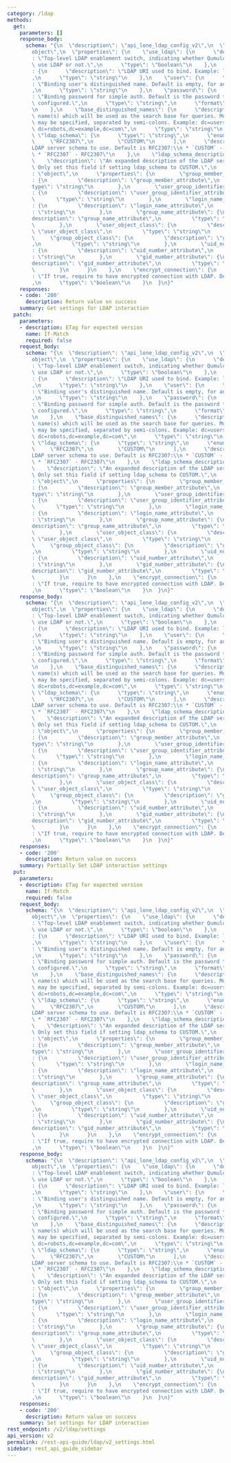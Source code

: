 ```yaml
---
category: /ldap
methods:
  get:
    parameters: []
    response_body:
      schema: "{\n  \"description\": \"api_lone_ldap_config_v2\",\n  \"type\": \"\
        object\",\n  \"properties\": {\n    \"use_ldap\": {\n      \"description\"\
        : \"Top-level LDAP enablement switch, indicating whether Qumulo Core should\
        \ use LDAP or not.\",\n      \"type\": \"boolean\"\n    },\n    \"bind_uri\"\
        : {\n      \"description\": \"LDAP URI used to bind. Example: ldap://ldap-server.example.com\"\
        ,\n      \"type\": \"string\"\n    },\n    \"user\": {\n      \"description\"\
        : \"Binding user's distinguished name. Default is empty, for anonymous authentication.\"\
        ,\n      \"type\": \"string\"\n    },\n    \"password\": {\n      \"description\"\
        : \"Binding password for simple auth. Default is the password that is currently\
        \ configured.\",\n      \"type\": \"string\",\n      \"format\": \"password\"\
        \n    },\n    \"base_distinguished_names\": {\n      \"description\": \"Distinguished\
        \ name(s) which will be used as the search base for queries. Multiple DNs\
        \ may be specified, separated by semi-colons. Example: dc=users,dc=example,dc=com;\
        \ dc=robots,dc=example,dc=com\",\n      \"type\": \"string\"\n    },\n   \
        \ \"ldap_schema\": {\n      \"type\": \"string\",\n      \"enum\": [\n   \
        \     \"RFC2307\",\n        \"CUSTOM\"\n      ],\n      \"description\": \"\
        LDAP server schema to use. Default is RFC2307:\\n * `CUSTOM` - CUSTOM,\\n\
        \ * `RFC2307` - RFC2307\"\n    },\n    \"ldap_schema_description\": {\n  \
        \    \"description\": \"An expanded description of the LDAP server schema.\
        \ Only set this field if setting ldap_schema to CUSTOM.\",\n      \"type\"\
        : \"object\",\n      \"properties\": {\n        \"group_member_attribute\"\
        : {\n          \"description\": \"group_member_attribute\",\n          \"\
        type\": \"string\"\n        },\n        \"user_group_identifier_attribute\"\
        : {\n          \"description\": \"user_group_identifier_attribute\",\n   \
        \       \"type\": \"string\"\n        },\n        \"login_name_attribute\"\
        : {\n          \"description\": \"login_name_attribute\",\n          \"type\"\
        : \"string\"\n        },\n        \"group_name_attribute\": {\n          \"\
        description\": \"group_name_attribute\",\n          \"type\": \"string\"\n\
        \        },\n        \"user_object_class\": {\n          \"description\":\
        \ \"user_object_class\",\n          \"type\": \"string\"\n        },\n   \
        \     \"group_object_class\": {\n          \"description\": \"group_object_class\"\
        ,\n          \"type\": \"string\"\n        },\n        \"uid_number_attribute\"\
        : {\n          \"description\": \"uid_number_attribute\",\n          \"type\"\
        : \"string\"\n        },\n        \"gid_number_attribute\": {\n          \"\
        description\": \"gid_number_attribute\",\n          \"type\": \"string\"\n\
        \        }\n      }\n    },\n    \"encrypt_connection\": {\n      \"description\"\
        : \"If true, require to have encrypted connection with LDAP. Default is True.\"\
        ,\n      \"type\": \"boolean\"\n    }\n  }\n}"
    responses:
    - code: '200'
      description: Return value on success
    summary: Get settings for LDAP interaction
  patch:
    parameters:
    - description: ETag for expected version
      name: If-Match
      required: false
    request_body:
      schema: "{\n  \"description\": \"api_lone_ldap_config_v2\",\n  \"type\": \"\
        object\",\n  \"properties\": {\n    \"use_ldap\": {\n      \"description\"\
        : \"Top-level LDAP enablement switch, indicating whether Qumulo Core should\
        \ use LDAP or not.\",\n      \"type\": \"boolean\"\n    },\n    \"bind_uri\"\
        : {\n      \"description\": \"LDAP URI used to bind. Example: ldap://ldap-server.example.com\"\
        ,\n      \"type\": \"string\"\n    },\n    \"user\": {\n      \"description\"\
        : \"Binding user's distinguished name. Default is empty, for anonymous authentication.\"\
        ,\n      \"type\": \"string\"\n    },\n    \"password\": {\n      \"description\"\
        : \"Binding password for simple auth. Default is the password that is currently\
        \ configured.\",\n      \"type\": \"string\",\n      \"format\": \"password\"\
        \n    },\n    \"base_distinguished_names\": {\n      \"description\": \"Distinguished\
        \ name(s) which will be used as the search base for queries. Multiple DNs\
        \ may be specified, separated by semi-colons. Example: dc=users,dc=example,dc=com;\
        \ dc=robots,dc=example,dc=com\",\n      \"type\": \"string\"\n    },\n   \
        \ \"ldap_schema\": {\n      \"type\": \"string\",\n      \"enum\": [\n   \
        \     \"RFC2307\",\n        \"CUSTOM\"\n      ],\n      \"description\": \"\
        LDAP server schema to use. Default is RFC2307:\\n * `CUSTOM` - CUSTOM,\\n\
        \ * `RFC2307` - RFC2307\"\n    },\n    \"ldap_schema_description\": {\n  \
        \    \"description\": \"An expanded description of the LDAP server schema.\
        \ Only set this field if setting ldap_schema to CUSTOM.\",\n      \"type\"\
        : \"object\",\n      \"properties\": {\n        \"group_member_attribute\"\
        : {\n          \"description\": \"group_member_attribute\",\n          \"\
        type\": \"string\"\n        },\n        \"user_group_identifier_attribute\"\
        : {\n          \"description\": \"user_group_identifier_attribute\",\n   \
        \       \"type\": \"string\"\n        },\n        \"login_name_attribute\"\
        : {\n          \"description\": \"login_name_attribute\",\n          \"type\"\
        : \"string\"\n        },\n        \"group_name_attribute\": {\n          \"\
        description\": \"group_name_attribute\",\n          \"type\": \"string\"\n\
        \        },\n        \"user_object_class\": {\n          \"description\":\
        \ \"user_object_class\",\n          \"type\": \"string\"\n        },\n   \
        \     \"group_object_class\": {\n          \"description\": \"group_object_class\"\
        ,\n          \"type\": \"string\"\n        },\n        \"uid_number_attribute\"\
        : {\n          \"description\": \"uid_number_attribute\",\n          \"type\"\
        : \"string\"\n        },\n        \"gid_number_attribute\": {\n          \"\
        description\": \"gid_number_attribute\",\n          \"type\": \"string\"\n\
        \        }\n      }\n    },\n    \"encrypt_connection\": {\n      \"description\"\
        : \"If true, require to have encrypted connection with LDAP. Default is True.\"\
        ,\n      \"type\": \"boolean\"\n    }\n  }\n}"
    response_body:
      schema: "{\n  \"description\": \"api_lone_ldap_config_v2\",\n  \"type\": \"\
        object\",\n  \"properties\": {\n    \"use_ldap\": {\n      \"description\"\
        : \"Top-level LDAP enablement switch, indicating whether Qumulo Core should\
        \ use LDAP or not.\",\n      \"type\": \"boolean\"\n    },\n    \"bind_uri\"\
        : {\n      \"description\": \"LDAP URI used to bind. Example: ldap://ldap-server.example.com\"\
        ,\n      \"type\": \"string\"\n    },\n    \"user\": {\n      \"description\"\
        : \"Binding user's distinguished name. Default is empty, for anonymous authentication.\"\
        ,\n      \"type\": \"string\"\n    },\n    \"password\": {\n      \"description\"\
        : \"Binding password for simple auth. Default is the password that is currently\
        \ configured.\",\n      \"type\": \"string\",\n      \"format\": \"password\"\
        \n    },\n    \"base_distinguished_names\": {\n      \"description\": \"Distinguished\
        \ name(s) which will be used as the search base for queries. Multiple DNs\
        \ may be specified, separated by semi-colons. Example: dc=users,dc=example,dc=com;\
        \ dc=robots,dc=example,dc=com\",\n      \"type\": \"string\"\n    },\n   \
        \ \"ldap_schema\": {\n      \"type\": \"string\",\n      \"enum\": [\n   \
        \     \"RFC2307\",\n        \"CUSTOM\"\n      ],\n      \"description\": \"\
        LDAP server schema to use. Default is RFC2307:\\n * `CUSTOM` - CUSTOM,\\n\
        \ * `RFC2307` - RFC2307\"\n    },\n    \"ldap_schema_description\": {\n  \
        \    \"description\": \"An expanded description of the LDAP server schema.\
        \ Only set this field if setting ldap_schema to CUSTOM.\",\n      \"type\"\
        : \"object\",\n      \"properties\": {\n        \"group_member_attribute\"\
        : {\n          \"description\": \"group_member_attribute\",\n          \"\
        type\": \"string\"\n        },\n        \"user_group_identifier_attribute\"\
        : {\n          \"description\": \"user_group_identifier_attribute\",\n   \
        \       \"type\": \"string\"\n        },\n        \"login_name_attribute\"\
        : {\n          \"description\": \"login_name_attribute\",\n          \"type\"\
        : \"string\"\n        },\n        \"group_name_attribute\": {\n          \"\
        description\": \"group_name_attribute\",\n          \"type\": \"string\"\n\
        \        },\n        \"user_object_class\": {\n          \"description\":\
        \ \"user_object_class\",\n          \"type\": \"string\"\n        },\n   \
        \     \"group_object_class\": {\n          \"description\": \"group_object_class\"\
        ,\n          \"type\": \"string\"\n        },\n        \"uid_number_attribute\"\
        : {\n          \"description\": \"uid_number_attribute\",\n          \"type\"\
        : \"string\"\n        },\n        \"gid_number_attribute\": {\n          \"\
        description\": \"gid_number_attribute\",\n          \"type\": \"string\"\n\
        \        }\n      }\n    },\n    \"encrypt_connection\": {\n      \"description\"\
        : \"If true, require to have encrypted connection with LDAP. Default is True.\"\
        ,\n      \"type\": \"boolean\"\n    }\n  }\n}"
    responses:
    - code: '200'
      description: Return value on success
    summary: Partially Set LDAP interaction settings
  put:
    parameters:
    - description: ETag for expected version
      name: If-Match
      required: false
    request_body:
      schema: "{\n  \"description\": \"api_lone_ldap_config_v2\",\n  \"type\": \"\
        object\",\n  \"properties\": {\n    \"use_ldap\": {\n      \"description\"\
        : \"Top-level LDAP enablement switch, indicating whether Qumulo Core should\
        \ use LDAP or not.\",\n      \"type\": \"boolean\"\n    },\n    \"bind_uri\"\
        : {\n      \"description\": \"LDAP URI used to bind. Example: ldap://ldap-server.example.com\"\
        ,\n      \"type\": \"string\"\n    },\n    \"user\": {\n      \"description\"\
        : \"Binding user's distinguished name. Default is empty, for anonymous authentication.\"\
        ,\n      \"type\": \"string\"\n    },\n    \"password\": {\n      \"description\"\
        : \"Binding password for simple auth. Default is the password that is currently\
        \ configured.\",\n      \"type\": \"string\",\n      \"format\": \"password\"\
        \n    },\n    \"base_distinguished_names\": {\n      \"description\": \"Distinguished\
        \ name(s) which will be used as the search base for queries. Multiple DNs\
        \ may be specified, separated by semi-colons. Example: dc=users,dc=example,dc=com;\
        \ dc=robots,dc=example,dc=com\",\n      \"type\": \"string\"\n    },\n   \
        \ \"ldap_schema\": {\n      \"type\": \"string\",\n      \"enum\": [\n   \
        \     \"RFC2307\",\n        \"CUSTOM\"\n      ],\n      \"description\": \"\
        LDAP server schema to use. Default is RFC2307:\\n * `CUSTOM` - CUSTOM,\\n\
        \ * `RFC2307` - RFC2307\"\n    },\n    \"ldap_schema_description\": {\n  \
        \    \"description\": \"An expanded description of the LDAP server schema.\
        \ Only set this field if setting ldap_schema to CUSTOM.\",\n      \"type\"\
        : \"object\",\n      \"properties\": {\n        \"group_member_attribute\"\
        : {\n          \"description\": \"group_member_attribute\",\n          \"\
        type\": \"string\"\n        },\n        \"user_group_identifier_attribute\"\
        : {\n          \"description\": \"user_group_identifier_attribute\",\n   \
        \       \"type\": \"string\"\n        },\n        \"login_name_attribute\"\
        : {\n          \"description\": \"login_name_attribute\",\n          \"type\"\
        : \"string\"\n        },\n        \"group_name_attribute\": {\n          \"\
        description\": \"group_name_attribute\",\n          \"type\": \"string\"\n\
        \        },\n        \"user_object_class\": {\n          \"description\":\
        \ \"user_object_class\",\n          \"type\": \"string\"\n        },\n   \
        \     \"group_object_class\": {\n          \"description\": \"group_object_class\"\
        ,\n          \"type\": \"string\"\n        },\n        \"uid_number_attribute\"\
        : {\n          \"description\": \"uid_number_attribute\",\n          \"type\"\
        : \"string\"\n        },\n        \"gid_number_attribute\": {\n          \"\
        description\": \"gid_number_attribute\",\n          \"type\": \"string\"\n\
        \        }\n      }\n    },\n    \"encrypt_connection\": {\n      \"description\"\
        : \"If true, require to have encrypted connection with LDAP. Default is True.\"\
        ,\n      \"type\": \"boolean\"\n    }\n  }\n}"
    response_body:
      schema: "{\n  \"description\": \"api_lone_ldap_config_v2\",\n  \"type\": \"\
        object\",\n  \"properties\": {\n    \"use_ldap\": {\n      \"description\"\
        : \"Top-level LDAP enablement switch, indicating whether Qumulo Core should\
        \ use LDAP or not.\",\n      \"type\": \"boolean\"\n    },\n    \"bind_uri\"\
        : {\n      \"description\": \"LDAP URI used to bind. Example: ldap://ldap-server.example.com\"\
        ,\n      \"type\": \"string\"\n    },\n    \"user\": {\n      \"description\"\
        : \"Binding user's distinguished name. Default is empty, for anonymous authentication.\"\
        ,\n      \"type\": \"string\"\n    },\n    \"password\": {\n      \"description\"\
        : \"Binding password for simple auth. Default is the password that is currently\
        \ configured.\",\n      \"type\": \"string\",\n      \"format\": \"password\"\
        \n    },\n    \"base_distinguished_names\": {\n      \"description\": \"Distinguished\
        \ name(s) which will be used as the search base for queries. Multiple DNs\
        \ may be specified, separated by semi-colons. Example: dc=users,dc=example,dc=com;\
        \ dc=robots,dc=example,dc=com\",\n      \"type\": \"string\"\n    },\n   \
        \ \"ldap_schema\": {\n      \"type\": \"string\",\n      \"enum\": [\n   \
        \     \"RFC2307\",\n        \"CUSTOM\"\n      ],\n      \"description\": \"\
        LDAP server schema to use. Default is RFC2307:\\n * `CUSTOM` - CUSTOM,\\n\
        \ * `RFC2307` - RFC2307\"\n    },\n    \"ldap_schema_description\": {\n  \
        \    \"description\": \"An expanded description of the LDAP server schema.\
        \ Only set this field if setting ldap_schema to CUSTOM.\",\n      \"type\"\
        : \"object\",\n      \"properties\": {\n        \"group_member_attribute\"\
        : {\n          \"description\": \"group_member_attribute\",\n          \"\
        type\": \"string\"\n        },\n        \"user_group_identifier_attribute\"\
        : {\n          \"description\": \"user_group_identifier_attribute\",\n   \
        \       \"type\": \"string\"\n        },\n        \"login_name_attribute\"\
        : {\n          \"description\": \"login_name_attribute\",\n          \"type\"\
        : \"string\"\n        },\n        \"group_name_attribute\": {\n          \"\
        description\": \"group_name_attribute\",\n          \"type\": \"string\"\n\
        \        },\n        \"user_object_class\": {\n          \"description\":\
        \ \"user_object_class\",\n          \"type\": \"string\"\n        },\n   \
        \     \"group_object_class\": {\n          \"description\": \"group_object_class\"\
        ,\n          \"type\": \"string\"\n        },\n        \"uid_number_attribute\"\
        : {\n          \"description\": \"uid_number_attribute\",\n          \"type\"\
        : \"string\"\n        },\n        \"gid_number_attribute\": {\n          \"\
        description\": \"gid_number_attribute\",\n          \"type\": \"string\"\n\
        \        }\n      }\n    },\n    \"encrypt_connection\": {\n      \"description\"\
        : \"If true, require to have encrypted connection with LDAP. Default is True.\"\
        ,\n      \"type\": \"boolean\"\n    }\n  }\n}"
    responses:
    - code: '200'
      description: Return value on success
    summary: Set settings for LDAP interaction
rest_endpoint: /v2/ldap/settings
api_version: v2
permalink: /rest-api-guide/ldap/v2_settings.html
sidebar: rest_api_guide_sidebar
---
```

